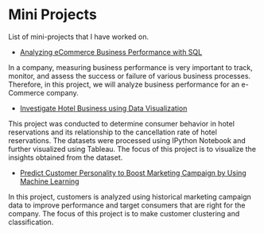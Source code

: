 # Mini Projects
List of mini-projects that I have worked on.

- [Analyzing eCommerce Business Performance with SQL](https://github.com/mchosasih99/Mini-Project/tree/main/Analyzing%20eCommerce%20Business%20Performance%20with%20SQL)

In a company, measuring business performance is very important to track, monitor, and assess the success or failure of various business processes. Therefore, in this project, we will analyze business performance for an e-Commerce company.

- [Investigate Hotel Business using Data Visualization](https://github.com/mchosasih99/Mini-Project/tree/main/Investigate%20Hotel%20Business%20using%20Data%20Visualization)

This project was conducted to determine consumer behavior in hotel reservations and its relationship to the cancellation rate of hotel reservations. The datasets were processed using IPython Notebook and further visualized using Tableau. The focus of this project is to visualize the insights obtained from the dataset.

- [Predict Customer Personality to Boost Marketing Campaign by Using Machine Learning](https://github.com/mchosasih99/Mini-Project/tree/main/Predict%20Customer%20Personality%20to%20Boost%20Marketing%20Campaign%20by%20Using%20Machine%20Learning)

In this project, customers is analyzed using historical marketing campaign data to improve performance and target consumers that are right for the company. The focus of this project is to make customer clustering and classification.

